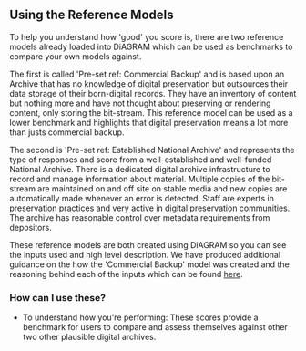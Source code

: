 ## Using the Reference Models

To help you understand how 'good' you score is, there are two reference models already loaded into DiAGRAM which can be used as benchmarks to compare your own models against. 

The first is called 'Pre-set ref: Commercial Backup' and is based upon an Archive that has no knowledge of digital preservation but outsources their data storage of their born-digital records. They have an inventory of content but nothing more and have not thought about preserving or rendering content, only storing the bit-stream. This reference model can be used as a lower benchmark and highlights that digital preservation means a lot more than justs commercial backup. 

The second is 'Pre-set ref: Established National Archive' and represents the type of responses and score from a well-established and well-funded National Archive. There is a dedicated digital archive infrastructure to record and manage information about material. Multiple copies of the bit-stream are maintained on and off site on stable media and new copies are automatically made whenever an error is detected. Staff are experts in preservation practices and very active in digital preservation communities. The archive has reasonable control over metadata requirements from depositors. 

These reference models are both created using DiAGRAM so you can see the inputs used and high level description. We have produced additional guidance on the how the 'Commercial Backup' model was created and the reasoning behind each of the inputs which can be found <a href="https://docs.google.com/document/d/1rllUojYyZlDH4GgbMTQGn9xHiP7WPftXhxHlM9N8kdw" target="_blank" download>here</a>. 

### How can I use these?

- To understand how you're performing: These scores provide a benchmark for users to compare and assess themselves against other two other plausible digital archives. 

